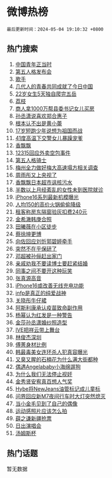 # 微博热榜

`最后更新时间：2024-05-04 19:10:32 +0800`

## 热门搜索

1. [中国青年正当时](https://m.weibo.cn/search?containerid=100103type%3D1%26t%3D10%26q%3D%23%E4%B8%AD%E5%9B%BD%E9%9D%92%E5%B9%B4%E6%AD%A3%E5%BD%93%E6%97%B6%23&stream_entry_id=51&isnewpage=1&extparam=seat%3D1%26filter_type%3Drealtimehot%26stream_entry_id%3D51%26c_type%3D51%26q%3D%2523%25E4%25B8%25AD%25E5%259B%25BD%25E9%259D%2592%25E5%25B9%25B4%25E6%25AD%25A3%25E5%25BD%2593%25E6%2597%25B6%2523%26dgr%3D0%26cate%3D10103%26pos%3D0%26display_time%3D1714821031%26pre_seqid%3D1714821031200032300207)
1. [第五人格发布会](https://m.weibo.cn/search?containerid=100103type%3D1%26t%3D10%26q%3D%E7%AC%AC%E4%BA%94%E4%BA%BA%E6%A0%BC%E5%8F%91%E5%B8%83%E4%BC%9A&stream_entry_id=31&isnewpage=1&extparam=seat%3D1%26stream_entry_id%3D31%26pos%3D0%26realpos%3D1%26dgr%3D0%26flag%3D2%26filter_type%3Drealtimehot%26band_rank%3D1%26c_type%3D31%26q%3D%25E7%25AC%25AC%25E4%25BA%2594%25E4%25BA%25BA%25E6%25A0%25BC%25E5%258F%2591%25E5%25B8%2583%25E4%25BC%259A%26cate%3D5001%26lcate%3D5001%26display_time%3D1714821031%26pre_seqid%3D1714821031200032300207)
1. [歌手](https://m.weibo.cn/search?containerid=100103type%3D1%26t%3D10%26q%3D%E6%AD%8C%E6%89%8B&stream_entry_id=31&isnewpage=1&extparam=seat%3D1%26stream_entry_id%3D31%26pos%3D1%26realpos%3D2%26dgr%3D0%26flag%3D1%26filter_type%3Drealtimehot%26band_rank%3D2%26c_type%3D31%26q%3D%25E6%25AD%258C%25E6%2589%258B%26cate%3D5001%26lcate%3D5001%26display_time%3D1714821031%26pre_seqid%3D1714821031200032300207)
1. [几代人的青春共同成就了今日中国](https://m.weibo.cn/search?containerid=100103type%3D1%26t%3D10%26q%3D%23%E5%87%A0%E4%BB%A3%E4%BA%BA%E7%9A%84%E9%9D%92%E6%98%A5%E5%85%B1%E5%90%8C%E6%88%90%E5%B0%B1%E4%BA%86%E4%BB%8A%E6%97%A5%E4%B8%AD%E5%9B%BD%23&stream_entry_id=31&isnewpage=1&extparam=seat%3D1%26stream_entry_id%3D31%26pos%3D2%26realpos%3D3%26dgr%3D0%26flag%3D0%26filter_type%3Drealtimehot%26band_rank%3D3%26c_type%3D31%26q%3D%2523%25E5%2587%25A0%25E4%25BB%25A3%25E4%25BA%25BA%25E7%259A%2584%25E9%259D%2592%25E6%2598%25A5%25E5%2585%25B1%25E5%2590%258C%25E6%2588%2590%25E5%25B0%25B1%25E4%25BA%2586%25E4%25BB%258A%25E6%2597%25A5%25E4%25B8%25AD%25E5%259B%25BD%2523%26cate%3D5001%26lcate%3D5001%26display_time%3D1714821031%26pre_seqid%3D1714821031200032300207)
1. [22岁女生5天独自爬完五岳](https://m.weibo.cn/search?containerid=100103type%3D1%26t%3D10%26q%3D%2322%E5%B2%81%E5%A5%B3%E7%94%9F5%E5%A4%A9%E7%8B%AC%E8%87%AA%E7%88%AC%E5%AE%8C%E4%BA%94%E5%B2%B3%23&stream_entry_id=31&isnewpage=1&extparam=seat%3D1%26stream_entry_id%3D31%26pos%3D3%26realpos%3D4%26dgr%3D0%26flag%3D1%26filter_type%3Drealtimehot%26band_rank%3D4%26c_type%3D31%26q%3D%252322%25E5%25B2%2581%25E5%25A5%25B3%25E7%2594%259F5%25E5%25A4%25A9%25E7%258B%25AC%25E8%2587%25AA%25E7%2588%25AC%25E5%25AE%258C%25E4%25BA%2594%25E5%25B2%25B3%2523%26cate%3D5001%26lcate%3D5001%26display_time%3D1714821031%26pre_seqid%3D1714821031200032300207)
1. [荔枝](https://m.weibo.cn/search?containerid=100103type%3D1%26t%3D10%26q%3D%E8%8D%94%E6%9E%9D&stream_entry_id=31&isnewpage=1&extparam=seat%3D1%26stream_entry_id%3D31%26pos%3D4%26realpos%3D5%26dgr%3D0%26flag%3D2%26filter_type%3Drealtimehot%26band_rank%3D5%26c_type%3D31%26q%3D%25E8%258D%2594%25E6%259E%259D%26cate%3D5001%26lcate%3D5001%26display_time%3D1714821031%26pre_seqid%3D1714821031200032300207)
1. [商人拿1000万帮县委书记女儿买房](https://m.weibo.cn/search?containerid=100103type%3D1%26t%3D10%26q%3D%23%E5%95%86%E4%BA%BA%E6%8B%BF1000%E4%B8%87%E5%B8%AE%E5%8E%BF%E5%A7%94%E4%B9%A6%E8%AE%B0%E5%A5%B3%E5%84%BF%E4%B9%B0%E6%88%BF%23&stream_entry_id=31&isnewpage=1&extparam=seat%3D1%26stream_entry_id%3D31%26pos%3D5%26realpos%3D6%26dgr%3D0%26flag%3D0%26filter_type%3Drealtimehot%26band_rank%3D6%26c_type%3D31%26q%3D%2523%25E5%2595%2586%25E4%25BA%25BA%25E6%258B%25BF1000%25E4%25B8%2587%25E5%25B8%25AE%25E5%258E%25BF%25E5%25A7%2594%25E4%25B9%25A6%25E8%25AE%25B0%25E5%25A5%25B3%25E5%2584%25BF%25E4%25B9%25B0%25E6%2588%25BF%2523%26cate%3D5001%26lcate%3D5001%26display_time%3D1714821031%26pre_seqid%3D1714821031200032300207)
1. [孙丞潇说喜欢郑合惠子](https://m.weibo.cn/search?containerid=100103type%3D1%26t%3D10%26q%3D%23%E5%AD%99%E4%B8%9E%E6%BD%87%E8%AF%B4%E5%96%9C%E6%AC%A2%E9%83%91%E5%90%88%E6%83%A0%E5%AD%90%23&stream_entry_id=31&isnewpage=1&extparam=seat%3D1%26stream_entry_id%3D31%26pos%3D6%26realpos%3D7%26dgr%3D0%26flag%3D1%26filter_type%3Drealtimehot%26band_rank%3D7%26c_type%3D31%26q%3D%2523%25E5%25AD%2599%25E4%25B8%259E%25E6%25BD%2587%25E8%25AF%25B4%25E5%2596%259C%25E6%25AC%25A2%25E9%2583%2591%25E5%2590%2588%25E6%2583%25A0%25E5%25AD%2590%2523%26cate%3D5001%26lcate%3D5001%26display_time%3D1714821031%26pre_seqid%3D1714821031200032300207)
1. [根本认不出是黄小蕾](https://m.weibo.cn/search?containerid=100103type%3D1%26t%3D10%26q%3D%23%E6%A0%B9%E6%9C%AC%E8%AE%A4%E4%B8%8D%E5%87%BA%E6%98%AF%E9%BB%84%E5%B0%8F%E8%95%BE%23&stream_entry_id=31&isnewpage=1&extparam=seat%3D1%26stream_entry_id%3D31%26pos%3D7%26realpos%3D8%26dgr%3D0%26flag%3D1%26filter_type%3Drealtimehot%26band_rank%3D8%26c_type%3D31%26q%3D%2523%25E6%25A0%25B9%25E6%259C%25AC%25E8%25AE%25A4%25E4%25B8%258D%25E5%2587%25BA%25E6%2598%25AF%25E9%25BB%2584%25E5%25B0%258F%25E8%2595%25BE%2523%26cate%3D5001%26lcate%3D5001%26display_time%3D1714821031%26pre_seqid%3D1714821031200032300207)
1. [17岁短跑少年说想为祖国而战](https://m.weibo.cn/search?containerid=100103type%3D1%26t%3D10%26q%3D%2317%E5%B2%81%E7%9F%AD%E8%B7%91%E5%B0%91%E5%B9%B4%E8%AF%B4%E6%83%B3%E4%B8%BA%E7%A5%96%E5%9B%BD%E8%80%8C%E6%88%98%23&stream_entry_id=31&isnewpage=1&extparam=seat%3D1%26stream_entry_id%3D31%26pos%3D8%26realpos%3D9%26dgr%3D0%26flag%3D32768%26filter_type%3Drealtimehot%26band_rank%3D9%26c_type%3D31%26q%3D%252317%25E5%25B2%2581%25E7%259F%25AD%25E8%25B7%2591%25E5%25B0%2591%25E5%25B9%25B4%25E8%25AF%25B4%25E6%2583%25B3%25E4%25B8%25BA%25E7%25A5%2596%25E5%259B%25BD%25E8%2580%258C%25E6%2588%2598%2523%26cate%3D5001%26lcate%3D5001%26display_time%3D1714821031%26pre_seqid%3D1714821031200032300207)
1. [41度高温下交警女儿暴躁宠爹](https://m.weibo.cn/search?containerid=100103type%3D1%26t%3D10%26q%3D%2341%E5%BA%A6%E9%AB%98%E6%B8%A9%E4%B8%8B%E4%BA%A4%E8%AD%A6%E5%A5%B3%E5%84%BF%E6%9A%B4%E8%BA%81%E5%AE%A0%E7%88%B9%23&stream_entry_id=31&isnewpage=1&extparam=seat%3D1%26stream_entry_id%3D31%26pos%3D9%26realpos%3D10%26dgr%3D0%26flag%3D32768%26filter_type%3Drealtimehot%26band_rank%3D10%26c_type%3D31%26q%3D%252341%25E5%25BA%25A6%25E9%25AB%2598%25E6%25B8%25A9%25E4%25B8%258B%25E4%25BA%25A4%25E8%25AD%25A6%25E5%25A5%25B3%25E5%2584%25BF%25E6%259A%25B4%25E8%25BA%2581%25E5%25AE%25A0%25E7%2588%25B9%2523%26cate%3D5001%26lcate%3D5001%26display_time%3D1714821031%26pre_seqid%3D1714821031200032300207)
1. [香飘飘](https://m.weibo.cn/search?containerid=100103type%3D1%26t%3D10%26q%3D%E9%A6%99%E9%A3%98%E9%A3%98&stream_entry_id=31&isnewpage=1&extparam=seat%3D1%26stream_entry_id%3D31%26pos%3D10%26realpos%3D11%26dgr%3D0%26flag%3D0%26filter_type%3Drealtimehot%26band_rank%3D11%26c_type%3D31%26q%3D%25E9%25A6%2599%25E9%25A3%2598%25E9%25A3%2598%26cate%3D5001%26lcate%3D5001%26display_time%3D1714821031%26pre_seqid%3D1714821031200032300207)
1. [12315回应外卖空包事件](https://m.weibo.cn/search?containerid=100103type%3D1%26t%3D10%26q%3D%2312315%E5%9B%9E%E5%BA%94%E5%A4%96%E5%8D%96%E7%A9%BA%E5%8C%85%E4%BA%8B%E4%BB%B6%23&stream_entry_id=31&isnewpage=1&extparam=seat%3D1%26stream_entry_id%3D31%26pos%3D11%26realpos%3D12%26dgr%3D0%26flag%3D1%26filter_type%3Drealtimehot%26band_rank%3D12%26c_type%3D31%26q%3D%252312315%25E5%259B%259E%25E5%25BA%2594%25E5%25A4%2596%25E5%258D%2596%25E7%25A9%25BA%25E5%258C%2585%25E4%25BA%258B%25E4%25BB%25B6%2523%26cate%3D5001%26lcate%3D5001%26display_time%3D1714821031%26pre_seqid%3D1714821031200032300207)
1. [第五人格骑士](https://m.weibo.cn/search?containerid=100103type%3D1%26t%3D10%26q%3D%23%E7%AC%AC%E4%BA%94%E4%BA%BA%E6%A0%BC%E9%AA%91%E5%A3%AB%23&stream_entry_id=31&isnewpage=1&extparam=seat%3D1%26stream_entry_id%3D31%26pos%3D12%26realpos%3D13%26dgr%3D0%26flag%3D1%26filter_type%3Drealtimehot%26band_rank%3D13%26c_type%3D31%26q%3D%2523%25E7%25AC%25AC%25E4%25BA%2594%25E4%25BA%25BA%25E6%25A0%25BC%25E9%25AA%2591%25E5%25A3%25AB%2523%26cate%3D5001%26lcate%3D5001%26display_time%3D1714821031%26pre_seqid%3D1714821031200032300207)
1. [梅州全力做好梅大高速塌方相关调查](https://m.weibo.cn/search?containerid=100103type%3D1%26t%3D10%26q%3D%23%E6%A2%85%E5%B7%9E%E5%85%A8%E5%8A%9B%E5%81%9A%E5%A5%BD%E6%A2%85%E5%A4%A7%E9%AB%98%E9%80%9F%E5%A1%8C%E6%96%B9%E7%9B%B8%E5%85%B3%E8%B0%83%E6%9F%A5%23&stream_entry_id=31&isnewpage=1&extparam=seat%3D1%26stream_entry_id%3D31%26pos%3D13%26realpos%3D14%26dgr%3D0%26flag%3D1%26filter_type%3Drealtimehot%26band_rank%3D14%26c_type%3D31%26q%3D%2523%25E6%25A2%2585%25E5%25B7%259E%25E5%2585%25A8%25E5%258A%259B%25E5%2581%259A%25E5%25A5%25BD%25E6%25A2%2585%25E5%25A4%25A7%25E9%25AB%2598%25E9%2580%259F%25E5%25A1%258C%25E6%2596%25B9%25E7%259B%25B8%25E5%2585%25B3%25E8%25B0%2583%25E6%259F%25A5%2523%26cate%3D5001%26lcate%3D5001%26display_time%3D1714821031%26pre_seqid%3D1714821031200032300207)
1. [周雨彤又上央视了](https://m.weibo.cn/search?containerid=100103type%3D1%26t%3D10%26q%3D%23%E5%91%A8%E9%9B%A8%E5%BD%A4%E5%8F%88%E4%B8%8A%E5%A4%AE%E8%A7%86%E4%BA%86%23&stream_entry_id=31&isnewpage=1&extparam=seat%3D1%26stream_entry_id%3D31%26pos%3D14%26realpos%3D15%26dgr%3D0%26flag%3D1%26filter_type%3Drealtimehot%26band_rank%3D15%26c_type%3D31%26q%3D%2523%25E5%2591%25A8%25E9%259B%25A8%25E5%25BD%25A4%25E5%258F%2588%25E4%25B8%258A%25E5%25A4%25AE%25E8%25A7%2586%25E4%25BA%2586%2523%26cate%3D5001%26lcate%3D5001%26display_time%3D1714821031%26pre_seqid%3D1714821031200032300207)
1. [香飘飘日本超市讽核污水](https://m.weibo.cn/search?containerid=100103type%3D1%26t%3D10%26q%3D%23%E9%A6%99%E9%A3%98%E9%A3%98%E6%97%A5%E6%9C%AC%E8%B6%85%E5%B8%82%E8%AE%BD%E6%A0%B8%E6%B1%A1%E6%B0%B4%23&stream_entry_id=31&isnewpage=1&extparam=seat%3D1%26stream_entry_id%3D31%26pos%3D15%26realpos%3D16%26dgr%3D0%26flag%3D0%26filter_type%3Drealtimehot%26band_rank%3D16%26c_type%3D31%26q%3D%2523%25E9%25A6%2599%25E9%25A3%2598%25E9%25A3%2598%25E6%2597%25A5%25E6%259C%25AC%25E8%25B6%2585%25E5%25B8%2582%25E8%25AE%25BD%25E6%25A0%25B8%25E6%25B1%25A1%25E6%25B0%25B4%2523%26cate%3D5001%26lcate%3D5001%26display_time%3D1714821031%26pre_seqid%3D1714821031200032300207)
1. [半数以上月经紊乱的女性未到医院就诊](https://m.weibo.cn/search?containerid=100103type%3D1%26t%3D10%26q%3D%23%E5%8D%8A%E6%95%B0%E4%BB%A5%E4%B8%8A%E6%9C%88%E7%BB%8F%E7%B4%8A%E4%B9%B1%E7%9A%84%E5%A5%B3%E6%80%A7%E6%9C%AA%E5%88%B0%E5%8C%BB%E9%99%A2%E5%B0%B1%E8%AF%8A%23&stream_entry_id=31&isnewpage=1&extparam=seat%3D1%26stream_entry_id%3D31%26pos%3D16%26realpos%3D17%26dgr%3D0%26flag%3D0%26filter_type%3Drealtimehot%26band_rank%3D17%26c_type%3D31%26q%3D%2523%25E5%258D%258A%25E6%2595%25B0%25E4%25BB%25A5%25E4%25B8%258A%25E6%259C%2588%25E7%25BB%258F%25E7%25B4%258A%25E4%25B9%25B1%25E7%259A%2584%25E5%25A5%25B3%25E6%2580%25A7%25E6%259C%25AA%25E5%2588%25B0%25E5%258C%25BB%25E9%2599%25A2%25E5%25B0%25B1%25E8%25AF%258A%2523%26cate%3D5001%26lcate%3D5001%26display_time%3D1714821031%26pre_seqid%3D1714821031200032300207)
1. [iPhone16系列最新机模曝光](https://m.weibo.cn/search?containerid=100103type%3D1%26t%3D10%26q%3D%23iPhone16%E7%B3%BB%E5%88%97%E6%9C%80%E6%96%B0%E6%9C%BA%E6%A8%A1%E6%9B%9D%E5%85%89%23&stream_entry_id=31&isnewpage=1&extparam=seat%3D1%26stream_entry_id%3D31%26pos%3D17%26realpos%3D18%26dgr%3D0%26flag%3D0%26filter_type%3Drealtimehot%26band_rank%3D18%26c_type%3D31%26q%3D%2523iPhone16%25E7%25B3%25BB%25E5%2588%2597%25E6%259C%2580%25E6%2596%25B0%25E6%259C%25BA%25E6%25A8%25A1%25E6%259B%259D%25E5%2585%2589%2523%26cate%3D5001%26lcate%3D5001%26display_time%3D1714821031%26pre_seqid%3D1714821031200032300207)
1. [人均150的高价火锅偷偷降级](https://m.weibo.cn/search?containerid=100103type%3D1%26t%3D10%26q%3D%23%E4%BA%BA%E5%9D%87150%E7%9A%84%E9%AB%98%E4%BB%B7%E7%81%AB%E9%94%85%E5%81%B7%E5%81%B7%E9%99%8D%E7%BA%A7%23&stream_entry_id=31&isnewpage=1&extparam=seat%3D1%26stream_entry_id%3D31%26pos%3D18%26realpos%3D19%26dgr%3D0%26flag%3D0%26filter_type%3Drealtimehot%26band_rank%3D19%26c_type%3D31%26q%3D%2523%25E4%25BA%25BA%25E5%259D%2587150%25E7%259A%2584%25E9%25AB%2598%25E4%25BB%25B7%25E7%2581%25AB%25E9%2594%2585%25E5%2581%25B7%25E5%2581%25B7%25E9%2599%258D%25E7%25BA%25A7%2523%26cate%3D5001%26lcate%3D5001%26display_time%3D1714821031%26pre_seqid%3D1714821031200032300207)
1. [租客称房东隔窗验灰扣费240元](https://m.weibo.cn/search?containerid=100103type%3D1%26t%3D10%26q%3D%23%E7%A7%9F%E5%AE%A2%E7%A7%B0%E6%88%BF%E4%B8%9C%E9%9A%94%E7%AA%97%E9%AA%8C%E7%81%B0%E6%89%A3%E8%B4%B9240%E5%85%83%23&stream_entry_id=31&isnewpage=1&extparam=seat%3D1%26stream_entry_id%3D31%26pos%3D19%26realpos%3D20%26dgr%3D0%26flag%3D0%26filter_type%3Drealtimehot%26band_rank%3D20%26c_type%3D31%26q%3D%2523%25E7%25A7%259F%25E5%25AE%25A2%25E7%25A7%25B0%25E6%2588%25BF%25E4%25B8%259C%25E9%259A%2594%25E7%25AA%2597%25E9%25AA%258C%25E7%2581%25B0%25E6%2589%25A3%25E8%25B4%25B9240%25E5%2585%2583%2523%26cate%3D5001%26lcate%3D5001%26display_time%3D1714821031%26pre_seqid%3D1714821031200032300207)
1. [金希澈韩庚合照](https://m.weibo.cn/search?containerid=100103type%3D1%26t%3D10%26q%3D%23%E9%87%91%E5%B8%8C%E6%BE%88%E9%9F%A9%E5%BA%9A%E5%90%88%E7%85%A7%23&stream_entry_id=31&isnewpage=1&extparam=seat%3D1%26stream_entry_id%3D31%26pos%3D20%26realpos%3D21%26dgr%3D0%26flag%3D1%26filter_type%3Drealtimehot%26band_rank%3D21%26c_type%3D31%26q%3D%2523%25E9%2587%2591%25E5%25B8%258C%25E6%25BE%2588%25E9%259F%25A9%25E5%25BA%259A%25E5%2590%2588%25E7%2585%25A7%2523%26cate%3D5001%26lcate%3D5001%26display_time%3D1714821031%26pre_seqid%3D1714821031200032300207)
1. [田曦薇在小区徒步](https://m.weibo.cn/search?containerid=100103type%3D1%26t%3D10%26q%3D%23%E7%94%B0%E6%9B%A6%E8%96%87%E5%9C%A8%E5%B0%8F%E5%8C%BA%E5%BE%92%E6%AD%A5%23&stream_entry_id=31&isnewpage=1&extparam=seat%3D1%26stream_entry_id%3D31%26pos%3D21%26realpos%3D22%26dgr%3D0%26flag%3D1%26filter_type%3Drealtimehot%26band_rank%3D22%26c_type%3D31%26q%3D%2523%25E7%2594%25B0%25E6%259B%25A6%25E8%2596%2587%25E5%259C%25A8%25E5%25B0%258F%25E5%258C%25BA%25E5%25BE%2592%25E6%25AD%25A5%2523%26cate%3D5001%26lcate%3D5001%26display_time%3D1714821031%26pre_seqid%3D1714821031200032300207)
1. [蔡徐坤更博](https://m.weibo.cn/search?containerid=100103type%3D1%26t%3D10%26q%3D%E8%94%A1%E5%BE%90%E5%9D%A4%E6%9B%B4%E5%8D%9A&stream_entry_id=31&isnewpage=1&extparam=seat%3D1%26stream_entry_id%3D31%26pos%3D22%26realpos%3D23%26dgr%3D0%26flag%3D0%26filter_type%3Drealtimehot%26band_rank%3D23%26c_type%3D31%26q%3D%25E8%2594%25A1%25E5%25BE%2590%25E5%259D%25A4%25E6%259B%25B4%25E5%258D%259A%26cate%3D5001%26lcate%3D5001%26display_time%3D1714821031%26pre_seqid%3D1714821031200032300207)
1. [向佐回应刘忻郭碧婷牵手](https://m.weibo.cn/search?containerid=100103type%3D1%26t%3D10%26q%3D%23%E5%90%91%E4%BD%90%E5%9B%9E%E5%BA%94%E5%88%98%E5%BF%BB%E9%83%AD%E7%A2%A7%E5%A9%B7%E7%89%B5%E6%89%8B%23&stream_entry_id=31&isnewpage=1&extparam=seat%3D1%26stream_entry_id%3D31%26pos%3D23%26realpos%3D24%26dgr%3D0%26flag%3D0%26filter_type%3Drealtimehot%26band_rank%3D24%26c_type%3D31%26q%3D%2523%25E5%2590%2591%25E4%25BD%2590%25E5%259B%259E%25E5%25BA%2594%25E5%2588%2598%25E5%25BF%25BB%25E9%2583%25AD%25E7%25A2%25A7%25E5%25A9%25B7%25E7%2589%25B5%25E6%2589%258B%2523%26cate%3D5001%26lcate%3D5001%26display_time%3D1714821031%26pre_seqid%3D1714821031200032300207)
1. [突然不在乎保研了](https://m.weibo.cn/search?containerid=100103type%3D1%26t%3D10%26q%3D%23%E7%AA%81%E7%84%B6%E4%B8%8D%E5%9C%A8%E4%B9%8E%E4%BF%9D%E7%A0%94%E4%BA%86%23&stream_entry_id=31&isnewpage=1&extparam=seat%3D1%26stream_entry_id%3D31%26pos%3D24%26realpos%3D25%26dgr%3D0%26flag%3D1%26filter_type%3Drealtimehot%26band_rank%3D25%26c_type%3D31%26q%3D%2523%25E7%25AA%2581%25E7%2584%25B6%25E4%25B8%258D%25E5%259C%25A8%25E4%25B9%258E%25E4%25BF%259D%25E7%25A0%2594%25E4%25BA%2586%2523%26cate%3D5001%26lcate%3D5001%26display_time%3D1714821031%26pre_seqid%3D1714821031200032300207)
1. [邓超被孙俪赶出家门](https://m.weibo.cn/search?containerid=100103type%3D1%26t%3D10%26q%3D%23%E9%82%93%E8%B6%85%E8%A2%AB%E5%AD%99%E4%BF%AA%E8%B5%B6%E5%87%BA%E5%AE%B6%E9%97%A8%23&stream_entry_id=31&isnewpage=1&extparam=seat%3D1%26stream_entry_id%3D31%26pos%3D25%26realpos%3D26%26dgr%3D0%26flag%3D0%26filter_type%3Drealtimehot%26band_rank%3D26%26c_type%3D31%26q%3D%2523%25E9%2582%2593%25E8%25B6%2585%25E8%25A2%25AB%25E5%25AD%2599%25E4%25BF%25AA%25E8%25B5%25B6%25E5%2587%25BA%25E5%25AE%25B6%25E9%2597%25A8%2523%26cate%3D5001%26lcate%3D5001%26display_time%3D1714821031%26pre_seqid%3D1714821031200032300207)
1. [亲戚劝我不要读博士要赶紧结婚](https://m.weibo.cn/search?containerid=100103type%3D1%26t%3D10%26q%3D%23%E4%BA%B2%E6%88%9A%E5%8A%9D%E6%88%91%E4%B8%8D%E8%A6%81%E8%AF%BB%E5%8D%9A%E5%A3%AB%E8%A6%81%E8%B5%B6%E7%B4%A7%E7%BB%93%E5%A9%9A%23&stream_entry_id=31&isnewpage=1&extparam=seat%3D1%26stream_entry_id%3D31%26pos%3D26%26realpos%3D27%26dgr%3D0%26flag%3D0%26filter_type%3Drealtimehot%26band_rank%3D27%26c_type%3D31%26q%3D%2523%25E4%25BA%25B2%25E6%2588%259A%25E5%258A%259D%25E6%2588%2591%25E4%25B8%258D%25E8%25A6%2581%25E8%25AF%25BB%25E5%258D%259A%25E5%25A3%25AB%25E8%25A6%2581%25E8%25B5%25B6%25E7%25B4%25A7%25E7%25BB%2593%25E5%25A9%259A%2523%26cate%3D5001%26lcate%3D5001%26display_time%3D1714821031%26pre_seqid%3D1714821031200032300207)
1. [同事之间不要开这种玩笑](https://m.weibo.cn/search?containerid=100103type%3D1%26t%3D10%26q%3D%23%E5%90%8C%E4%BA%8B%E4%B9%8B%E9%97%B4%E4%B8%8D%E8%A6%81%E5%BC%80%E8%BF%99%E7%A7%8D%E7%8E%A9%E7%AC%91%23&stream_entry_id=31&isnewpage=1&extparam=seat%3D1%26stream_entry_id%3D31%26pos%3D27%26realpos%3D28%26dgr%3D0%26flag%3D0%26filter_type%3Drealtimehot%26band_rank%3D28%26c_type%3D31%26q%3D%2523%25E5%2590%258C%25E4%25BA%258B%25E4%25B9%258B%25E9%2597%25B4%25E4%25B8%258D%25E8%25A6%2581%25E5%25BC%2580%25E8%25BF%2599%25E7%25A7%258D%25E7%258E%25A9%25E7%25AC%2591%2523%26cate%3D5001%26lcate%3D5001%26display_time%3D1714821031%26pre_seqid%3D1714821031200032300207)
1. [张真源高音](https://m.weibo.cn/search?containerid=100103type%3D1%26t%3D10%26q%3D%E5%BC%A0%E7%9C%9F%E6%BA%90%E9%AB%98%E9%9F%B3&stream_entry_id=31&isnewpage=1&extparam=seat%3D1%26stream_entry_id%3D31%26pos%3D28%26realpos%3D29%26dgr%3D0%26flag%3D1%26filter_type%3Drealtimehot%26band_rank%3D29%26c_type%3D31%26q%3D%25E5%25BC%25A0%25E7%259C%259F%25E6%25BA%2590%25E9%25AB%2598%25E9%259F%25B3%26cate%3D5001%26lcate%3D5001%26display_time%3D1714821031%26pre_seqid%3D1714821031200032300207)
1. [iPhone16或改善无线充电功能](https://m.weibo.cn/search?containerid=100103type%3D1%26t%3D10%26q%3D%23iPhone16%E6%88%96%E6%94%B9%E5%96%84%E6%97%A0%E7%BA%BF%E5%85%85%E7%94%B5%E5%8A%9F%E8%83%BD%23&stream_entry_id=31&isnewpage=1&extparam=seat%3D1%26stream_entry_id%3D31%26pos%3D29%26realpos%3D30%26dgr%3D0%26flag%3D0%26filter_type%3Drealtimehot%26band_rank%3D30%26c_type%3D31%26q%3D%2523iPhone16%25E6%2588%2596%25E6%2594%25B9%25E5%2596%2584%25E6%2597%25A0%25E7%25BA%25BF%25E5%2585%2585%25E7%2594%25B5%25E5%258A%259F%25E8%2583%25BD%2523%26cate%3D5001%26lcate%3D5001%26display_time%3D1714821031%26pre_seqid%3D1714821031200032300207)
1. [infp是真正的纯爱战神](https://m.weibo.cn/search?containerid=100103type%3D1%26t%3D10%26q%3D%23infp%E6%98%AF%E7%9C%9F%E6%AD%A3%E7%9A%84%E7%BA%AF%E7%88%B1%E6%88%98%E7%A5%9E%23&stream_entry_id=31&isnewpage=1&extparam=seat%3D1%26stream_entry_id%3D31%26pos%3D30%26realpos%3D31%26dgr%3D0%26flag%3D0%26filter_type%3Drealtimehot%26band_rank%3D31%26c_type%3D31%26q%3D%2523infp%25E6%2598%25AF%25E7%259C%259F%25E6%25AD%25A3%25E7%259A%2584%25E7%25BA%25AF%25E7%2588%25B1%25E6%2588%2598%25E7%25A5%259E%2523%26cate%3D5001%26lcate%3D5001%26display_time%3D1714821031%26pre_seqid%3D1714821031200032300207)
1. [关晓彤牛仔裙](https://m.weibo.cn/search?containerid=100103type%3D1%26t%3D10%26q%3D%23%E5%85%B3%E6%99%93%E5%BD%A4%E7%89%9B%E4%BB%94%E8%A3%99%23&stream_entry_id=31&isnewpage=1&extparam=seat%3D1%26stream_entry_id%3D31%26pos%3D31%26realpos%3D32%26dgr%3D0%26flag%3D1%26filter_type%3Drealtimehot%26band_rank%3D32%26c_type%3D31%26q%3D%2523%25E5%2585%25B3%25E6%2599%2593%25E5%25BD%25A4%25E7%2589%259B%25E4%25BB%2594%25E8%25A3%2599%2523%26cate%3D5001%26lcate%3D5001%26display_time%3D1714821031%26pre_seqid%3D1714821031200032300207)
1. [阿斯利康承认疫苗致命副作用](https://m.weibo.cn/search?containerid=100103type%3D1%26t%3D10%26q%3D%23%E9%98%BF%E6%96%AF%E5%88%A9%E5%BA%B7%E6%89%BF%E8%AE%A4%E7%96%AB%E8%8B%97%E8%87%B4%E5%91%BD%E5%89%AF%E4%BD%9C%E7%94%A8%23&stream_entry_id=31&isnewpage=1&extparam=seat%3D1%26stream_entry_id%3D31%26pos%3D32%26realpos%3D33%26dgr%3D0%26flag%3D0%26filter_type%3Drealtimehot%26band_rank%3D33%26c_type%3D31%26q%3D%2523%25E9%2598%25BF%25E6%2596%25AF%25E5%2588%25A9%25E5%25BA%25B7%25E6%2589%25BF%25E8%25AE%25A4%25E7%2596%25AB%25E8%258B%2597%25E8%2587%25B4%25E5%2591%25BD%25E5%2589%25AF%25E4%25BD%259C%25E7%2594%25A8%2523%26cate%3D5001%26lcate%3D5001%26display_time%3D1714821031%26pre_seqid%3D1714821031200032300207)
1. [杨幂认为红发是一种警告](https://m.weibo.cn/search?containerid=100103type%3D1%26t%3D10%26q%3D%23%E6%9D%A8%E5%B9%82%E8%AE%A4%E4%B8%BA%E7%BA%A2%E5%8F%91%E6%98%AF%E4%B8%80%E7%A7%8D%E8%AD%A6%E5%91%8A%23&stream_entry_id=31&isnewpage=1&extparam=seat%3D1%26stream_entry_id%3D31%26pos%3D33%26realpos%3D34%26dgr%3D0%26flag%3D1%26filter_type%3Drealtimehot%26band_rank%3D34%26c_type%3D31%26q%3D%2523%25E6%259D%25A8%25E5%25B9%2582%25E8%25AE%25A4%25E4%25B8%25BA%25E7%25BA%25A2%25E5%258F%2591%25E6%2598%25AF%25E4%25B8%2580%25E7%25A7%258D%25E8%25AD%25A6%25E5%2591%258A%2523%26cate%3D5001%26lcate%3D5001%26display_time%3D1714821031%26pre_seqid%3D1714821031200032300207)
1. [金莎孙丞潇婚纱照造型](https://m.weibo.cn/search?containerid=100103type%3D1%26t%3D10%26q%3D%E9%87%91%E8%8E%8E%E5%AD%99%E4%B8%9E%E6%BD%87%E5%A9%9A%E7%BA%B1%E7%85%A7%E9%80%A0%E5%9E%8B&stream_entry_id=31&isnewpage=1&extparam=seat%3D1%26stream_entry_id%3D31%26pos%3D34%26realpos%3D35%26dgr%3D0%26flag%3D0%26filter_type%3Drealtimehot%26band_rank%3D35%26c_type%3D31%26q%3D%25E9%2587%2591%25E8%258E%258E%25E5%25AD%2599%25E4%25B8%259E%25E6%25BD%2587%25E5%25A9%259A%25E7%25BA%25B1%25E7%2585%25A7%25E9%2580%25A0%25E5%259E%258B%26cate%3D5001%26lcate%3D5001%26display_time%3D1714821031%26pre_seqid%3D1714821031200032300207)
1. [IVE把祥云带上舞台](https://m.weibo.cn/search?containerid=100103type%3D1%26t%3D10%26q%3D%23IVE%E6%8A%8A%E7%A5%A5%E4%BA%91%E5%B8%A6%E4%B8%8A%E8%88%9E%E5%8F%B0%23&stream_entry_id=31&isnewpage=1&extparam=seat%3D1%26stream_entry_id%3D31%26pos%3D35%26realpos%3D36%26dgr%3D0%26flag%3D1%26filter_type%3Drealtimehot%26band_rank%3D36%26c_type%3D31%26q%3D%2523IVE%25E6%258A%258A%25E7%25A5%25A5%25E4%25BA%2591%25E5%25B8%25A6%25E4%25B8%258A%25E8%2588%259E%25E5%258F%25B0%2523%26cate%3D5001%26lcate%3D5001%26display_time%3D1714821031%26pre_seqid%3D1714821031200032300207)
1. [林俊杰深圳](https://m.weibo.cn/search?containerid=100103type%3D1%26t%3D10%26q%3D%E6%9E%97%E4%BF%8A%E6%9D%B0%E6%B7%B1%E5%9C%B3&stream_entry_id=31&isnewpage=1&extparam=seat%3D1%26stream_entry_id%3D31%26pos%3D36%26realpos%3D37%26dgr%3D0%26flag%3D0%26filter_type%3Drealtimehot%26band_rank%3D37%26c_type%3D31%26q%3D%25E6%259E%2597%25E4%25BF%258A%25E6%259D%25B0%25E6%25B7%25B1%25E5%259C%25B3%26cate%3D5001%26lcate%3D5001%26display_time%3D1714821031%26pre_seqid%3D1714821031200032300207)
1. [傅菁身材比例](https://m.weibo.cn/search?containerid=100103type%3D1%26t%3D10%26q%3D%23%E5%82%85%E8%8F%81%E8%BA%AB%E6%9D%90%E6%AF%94%E4%BE%8B%23&stream_entry_id=31&isnewpage=1&extparam=seat%3D1%26stream_entry_id%3D31%26pos%3D37%26realpos%3D38%26dgr%3D0%26flag%3D1%26filter_type%3Drealtimehot%26band_rank%3D38%26c_type%3D31%26q%3D%2523%25E5%2582%2585%25E8%258F%2581%25E8%25BA%25AB%25E6%259D%2590%25E6%25AF%2594%25E4%25BE%258B%2523%26cate%3D5001%26lcate%3D5001%26display_time%3D1714821031%26pre_seqid%3D1714821031200032300207)
1. [韩最毒美女连环杀人犯真容曝光](https://m.weibo.cn/search?containerid=100103type%3D1%26t%3D10%26q%3D%23%E9%9F%A9%E6%9C%80%E6%AF%92%E7%BE%8E%E5%A5%B3%E8%BF%9E%E7%8E%AF%E6%9D%80%E4%BA%BA%E7%8A%AF%E7%9C%9F%E5%AE%B9%E6%9B%9D%E5%85%89%23&stream_entry_id=31&isnewpage=1&extparam=seat%3D1%26stream_entry_id%3D31%26pos%3D38%26realpos%3D39%26dgr%3D0%26flag%3D0%26filter_type%3Drealtimehot%26band_rank%3D39%26c_type%3D31%26q%3D%2523%25E9%259F%25A9%25E6%259C%2580%25E6%25AF%2592%25E7%25BE%258E%25E5%25A5%25B3%25E8%25BF%259E%25E7%258E%25AF%25E6%259D%2580%25E4%25BA%25BA%25E7%258A%25AF%25E7%259C%259F%25E5%25AE%25B9%25E6%259B%259D%25E5%2585%2589%2523%26cate%3D5001%26lcate%3D5001%26display_time%3D1714821031%26pre_seqid%3D1714821031200032300207)
1. [又臭又腥的石楠花为什么满大街都种](https://m.weibo.cn/search?containerid=100103type%3D1%26t%3D10%26q%3D%23%E5%8F%88%E8%87%AD%E5%8F%88%E8%85%A5%E7%9A%84%E7%9F%B3%E6%A5%A0%E8%8A%B1%E4%B8%BA%E4%BB%80%E4%B9%88%E6%BB%A1%E5%A4%A7%E8%A1%97%E9%83%BD%E7%A7%8D%23&stream_entry_id=31&isnewpage=1&extparam=seat%3D1%26stream_entry_id%3D31%26pos%3D39%26realpos%3D40%26dgr%3D0%26flag%3D0%26filter_type%3Drealtimehot%26band_rank%3D40%26c_type%3D31%26q%3D%2523%25E5%258F%2588%25E8%2587%25AD%25E5%258F%2588%25E8%2585%25A5%25E7%259A%2584%25E7%259F%25B3%25E6%25A5%25A0%25E8%258A%25B1%25E4%25B8%25BA%25E4%25BB%2580%25E4%25B9%2588%25E6%25BB%25A1%25E5%25A4%25A7%25E8%25A1%2597%25E9%2583%25BD%25E7%25A7%258D%2523%26cate%3D5001%26lcate%3D5001%26display_time%3D1714821031%26pre_seqid%3D1714821031200032300207)
1. [偶遇Angelababy小海绵遛狗](https://m.weibo.cn/search?containerid=100103type%3D1%26t%3D10%26q%3D%23%E5%81%B6%E9%81%87Angelababy%E5%B0%8F%E6%B5%B7%E7%BB%B5%E9%81%9B%E7%8B%97%23&stream_entry_id=31&isnewpage=1&extparam=seat%3D1%26stream_entry_id%3D31%26pos%3D40%26realpos%3D41%26dgr%3D0%26flag%3D0%26filter_type%3Drealtimehot%26band_rank%3D41%26c_type%3D31%26q%3D%2523%25E5%2581%25B6%25E9%2581%2587Angelababy%25E5%25B0%258F%25E6%25B5%25B7%25E7%25BB%25B5%25E9%2581%259B%25E7%258B%2597%2523%26cate%3D5001%26lcate%3D5001%26display_time%3D1714821031%26pre_seqid%3D1714821031200032300207)
1. [为什么我们无法停止视奸](https://m.weibo.cn/search?containerid=100103type%3D1%26t%3D10%26q%3D%23%E4%B8%BA%E4%BB%80%E4%B9%88%E6%88%91%E4%BB%AC%E6%97%A0%E6%B3%95%E5%81%9C%E6%AD%A2%E8%A7%86%E5%A5%B8%23&stream_entry_id=31&isnewpage=1&extparam=seat%3D1%26stream_entry_id%3D31%26pos%3D41%26realpos%3D42%26dgr%3D0%26flag%3D0%26filter_type%3Drealtimehot%26band_rank%3D42%26c_type%3D31%26q%3D%2523%25E4%25B8%25BA%25E4%25BB%2580%25E4%25B9%2588%25E6%2588%2591%25E4%25BB%25AC%25E6%2597%25A0%25E6%25B3%2595%25E5%2581%259C%25E6%25AD%25A2%25E8%25A7%2586%25E5%25A5%25B8%2523%26cate%3D5001%26lcate%3D5001%26display_time%3D1714821031%26pre_seqid%3D1714821031200032300207)
1. [金秀贤安宥真百想人气奖](https://m.weibo.cn/search?containerid=100103type%3D1%26t%3D10%26q%3D%23%E9%87%91%E7%A7%80%E8%B4%A4%E5%AE%89%E5%AE%A5%E7%9C%9F%E7%99%BE%E6%83%B3%E4%BA%BA%E6%B0%94%E5%A5%96%23&stream_entry_id=31&isnewpage=1&extparam=seat%3D1%26stream_entry_id%3D31%26pos%3D42%26realpos%3D43%26dgr%3D0%26flag%3D0%26filter_type%3Drealtimehot%26band_rank%3D43%26c_type%3D31%26q%3D%2523%25E9%2587%2591%25E7%25A7%2580%25E8%25B4%25A4%25E5%25AE%2589%25E5%25AE%25A5%25E7%259C%259F%25E7%2599%25BE%25E6%2583%25B3%25E4%25BA%25BA%25E6%25B0%2594%25E5%25A5%2596%2523%26cate%3D5001%26lcate%3D5001%26display_time%3D1714821031%26pre_seqid%3D1714821031200032300207)
1. [Hybe将NewJeans油管标记成儿童标](https://m.weibo.cn/search?containerid=100103type%3D1%26t%3D10%26q%3D%23Hybe%E5%B0%86NewJeans%E6%B2%B9%E7%AE%A1%E6%A0%87%E8%AE%B0%E6%88%90%E5%84%BF%E7%AB%A5%E6%A0%87%23&stream_entry_id=31&isnewpage=1&extparam=seat%3D1%26stream_entry_id%3D31%26pos%3D43%26realpos%3D44%26dgr%3D0%26flag%3D0%26filter_type%3Drealtimehot%26band_rank%3D44%26c_type%3D31%26q%3D%2523Hybe%25E5%25B0%2586NewJeans%25E6%25B2%25B9%25E7%25AE%25A1%25E6%25A0%2587%25E8%25AE%25B0%25E6%2588%2590%25E5%2584%25BF%25E7%25AB%25A5%25E6%25A0%2587%2523%26cate%3D5001%26lcate%3D5001%26display_time%3D1714821031%26pre_seqid%3D1714821031200032300207)
1. [问界回应新M7夜间行车时大灯突然熄灭](https://m.weibo.cn/search?containerid=100103type%3D1%26t%3D10%26q%3D%23%E9%97%AE%E7%95%8C%E5%9B%9E%E5%BA%94%E6%96%B0M7%E5%A4%9C%E9%97%B4%E8%A1%8C%E8%BD%A6%E6%97%B6%E5%A4%A7%E7%81%AF%E7%AA%81%E7%84%B6%E7%86%84%E7%81%AD%23&stream_entry_id=31&isnewpage=1&extparam=seat%3D1%26stream_entry_id%3D31%26pos%3D44%26realpos%3D45%26dgr%3D0%26flag%3D1%26filter_type%3Drealtimehot%26band_rank%3D45%26c_type%3D31%26q%3D%2523%25E9%2597%25AE%25E7%2595%258C%25E5%259B%259E%25E5%25BA%2594%25E6%2596%25B0M7%25E5%25A4%259C%25E9%2597%25B4%25E8%25A1%258C%25E8%25BD%25A6%25E6%2597%25B6%25E5%25A4%25A7%25E7%2581%25AF%25E7%25AA%2581%25E7%2584%25B6%25E7%2586%2584%25E7%2581%25AD%2523%26cate%3D5001%26lcate%3D5001%26display_time%3D1714821031%26pre_seqid%3D1714821031200032300207)
1. [当小金毛见到了自己的偶像](https://m.weibo.cn/search?containerid=100103type%3D1%26t%3D10%26q%3D%E5%BD%93%E5%B0%8F%E9%87%91%E6%AF%9B%E8%A7%81%E5%88%B0%E4%BA%86%E8%87%AA%E5%B7%B1%E7%9A%84%E5%81%B6%E5%83%8F&stream_entry_id=31&isnewpage=1&extparam=seat%3D1%26stream_entry_id%3D31%26pos%3D45%26realpos%3D46%26dgr%3D0%26flag%3D1%26filter_type%3Drealtimehot%26band_rank%3D46%26c_type%3D31%26q%3D%25E5%25BD%2593%25E5%25B0%258F%25E9%2587%2591%25E6%25AF%259B%25E8%25A7%2581%25E5%2588%25B0%25E4%25BA%2586%25E8%2587%25AA%25E5%25B7%25B1%25E7%259A%2584%25E5%2581%25B6%25E5%2583%258F%26cate%3D5001%26lcate%3D5001%26display_time%3D1714821031%26pre_seqid%3D1714821031200032300207)
1. [运动感照片应该怎么拍](https://m.weibo.cn/search?containerid=100103type%3D1%26t%3D10%26q%3D%23%E8%BF%90%E5%8A%A8%E6%84%9F%E7%85%A7%E7%89%87%E5%BA%94%E8%AF%A5%E6%80%8E%E4%B9%88%E6%8B%8D%23&stream_entry_id=31&isnewpage=1&extparam=seat%3D1%26stream_entry_id%3D31%26pos%3D46%26realpos%3D47%26dgr%3D0%26flag%3D1%26filter_type%3Drealtimehot%26band_rank%3D47%26c_type%3D31%26q%3D%2523%25E8%25BF%2590%25E5%258A%25A8%25E6%2584%259F%25E7%2585%25A7%25E7%2589%2587%25E5%25BA%2594%25E8%25AF%25A5%25E6%2580%258E%25E4%25B9%2588%25E6%258B%258D%2523%26cate%3D5001%26lcate%3D5001%26display_time%3D1714821031%26pre_seqid%3D1714821031200032300207)
1. [薛之谦新疆抢票](https://m.weibo.cn/search?containerid=100103type%3D1%26t%3D10%26q%3D%E8%96%9B%E4%B9%8B%E8%B0%A6%E6%96%B0%E7%96%86%E6%8A%A2%E7%A5%A8&stream_entry_id=31&isnewpage=1&extparam=seat%3D1%26stream_entry_id%3D31%26pos%3D47%26realpos%3D48%26dgr%3D0%26flag%3D1%26filter_type%3Drealtimehot%26band_rank%3D48%26c_type%3D31%26q%3D%25E8%2596%259B%25E4%25B9%258B%25E8%25B0%25A6%25E6%2596%25B0%25E7%2596%2586%25E6%258A%25A2%25E7%25A5%25A8%26cate%3D5001%26lcate%3D5001%26display_time%3D1714821031%26pre_seqid%3D1714821031200032300207)
1. [日出演唱会](https://m.weibo.cn/search?containerid=100103type%3D1%26t%3D10%26q%3D%E6%97%A5%E5%87%BA%E6%BC%94%E5%94%B1%E4%BC%9A&stream_entry_id=31&isnewpage=1&extparam=seat%3D1%26stream_entry_id%3D31%26pos%3D48%26realpos%3D49%26dgr%3D0%26flag%3D1%26filter_type%3Drealtimehot%26band_rank%3D49%26c_type%3D31%26q%3D%25E6%2597%25A5%25E5%2587%25BA%25E6%25BC%2594%25E5%2594%25B1%25E4%25BC%259A%26cate%3D5001%26lcate%3D5001%26display_time%3D1714821031%26pre_seqid%3D1714821031200032300207)
1. [汤姆斯杯](https://m.weibo.cn/search?containerid=100103type%3D1%26t%3D10%26q%3D%E6%B1%A4%E5%A7%86%E6%96%AF%E6%9D%AF&stream_entry_id=31&isnewpage=1&extparam=seat%3D1%26stream_entry_id%3D31%26pos%3D49%26realpos%3D50%26dgr%3D0%26flag%3D1%26filter_type%3Drealtimehot%26band_rank%3D50%26c_type%3D31%26q%3D%25E6%25B1%25A4%25E5%25A7%2586%25E6%2596%25AF%25E6%259D%25AF%26cate%3D5001%26lcate%3D5001%26display_time%3D1714821031%26pre_seqid%3D1714821031200032300207)

## 热门话题

暂无数据

